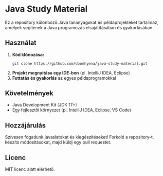 # Java Study Material
Ez a repository különböző Java tananyagokat és példaprojekteket tartalmaz, amelyek segítenek a Java programozás elsajátításában és gyakorlásában.

## Használat
1. **Kód klónozása:**
   ```bash
   git clone https://github.com/doomhyena/java-study-material.git
   ```
2. **Projekt megnyitása egy IDE-ben** (pl. IntelliJ IDEA, Eclipse)
3. **Futtatás és gyakorlás** az egyes példaprogramokkal

## Követelmények
- Java Development Kit (JDK 17+)
- Egy fejlesztői környezet (pl. IntelliJ IDEA, Eclipse, VS Code)

## Hozzájárulás
Szívesen fogadunk javaslatokat és kiegészítéseket! Forkold a repository-t, készíts módosításokat, majd küldj egy pull requestet.

## Licenc
MIT licenc alatt elérhető.
